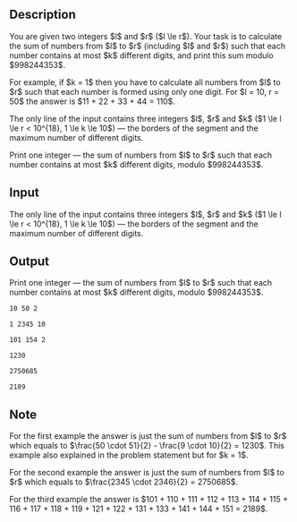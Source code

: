 ## Description

<div><p>You are given two integers $l$ and $r$ ($l \le r$). Your task is to calculate the sum of numbers from $l$ to $r$ (including $l$ and $r$) such that each number contains <span class="tex-font-style-bf">at most</span> $k$ different digits, and print this sum modulo $998244353$.</p><p>For example, if $k = 1$ then you have to calculate all numbers from $l$ to $r$ such that each number is formed using only one digit. For $l = 10, r = 50$ the answer is $11 + 22 + 33 + 44 = 110$.</p></div><div class="input-specification"><p>The only line of the input contains three integers $l$, $r$ and $k$ ($1 \le l \le r &lt; 10^{18}, 1 \le k \le 10$) — the borders of the segment and the maximum number of different digits.</p></div><div class="output-specification"><p>Print one integer — the sum of numbers from $l$ to $r$ such that each number contains at most $k$ different digits, modulo $998244353$.</p></div>

## Input

<p>The only line of the input contains three integers $l$, $r$ and $k$ ($1 \le l \le r &lt; 10^{18}, 1 \le k \le 10$) — the borders of the segment and the maximum number of different digits.</p>

## Output

<p>Print one integer — the sum of numbers from $l$ to $r$ such that each number contains at most $k$ different digits, modulo $998244353$.</p>





```input1
10 50 2

```




```input2
1 2345 10

```




```input3
101 154 2

```




```output1
1230

```




```output2
2750685

```




```output3
2189

```



## Note

<p>For the first example the answer is just the sum of numbers from $l$ to $r$ which equals to $\frac{50 \cdot 51}{2} - \frac{9 \cdot 10}{2} = 1230$. This example also explained in the problem statement but for $k = 1$.</p><p>For the second example the answer is just the sum of numbers from $l$ to $r$ which equals to $\frac{2345 \cdot 2346}{2} = 2750685$.</p><p>For the third example the answer is $101 + 110 + 111 + 112 + 113 + 114 + 115 + 116 + 117 + 118 + 119 + 121 + 122 + 131 + 133 + 141 + 144 + 151 = 2189$.</p>
